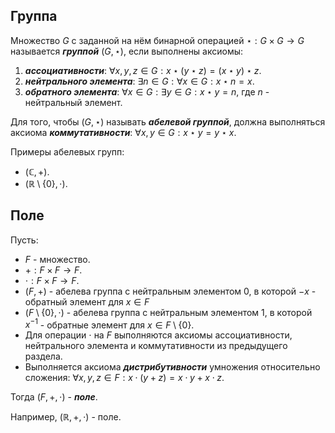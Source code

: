 ## Группа
Множество $G$ с заданной на нём бинарной операцией $\star : G \times G \rightarrow G$ называется
***группой*** $(G, \star)$, если выполнены аксиомы:

1. ***ассоциативности***: $\forall x,y,z \in G: x \star (y \star z) = (x \star y) \star z$.
2. ***нейтрального элемента***: $\exists n \in G: \forall x \in G: x \star n = x$.
2. ***обратного элемента***: $\forall x \in G: \exists y \in G: x \star y = n$, где $n$ -
    нейтральный элемент.

Для того, чтобы $(G, \star)$ называть ***абелевой группой***, должна выполняться аксиома
***коммутативности***: $\forall x, y \in G: x \star y = y \star x$.

Примеры абелевых групп:

* $(\mathbb{C}, +)$.
* $(\mathbb{R} \setminus \{0\}, \cdot)$.

## Поле
Пусть:

* $F$ - множество.
* $+: F \times F \rightarrow F$.
* $\cdot: F \times F \rightarrow F$.
* $(F, +)$ - абелева группа с нейтральным элементом $0$, в которой $-x$ - обратный элемент для
    $x \in F$
* $(F \setminus \{0\}, \cdot)$ - абелева группа с нейтральным элементом $1$, в которой $x^{-1}$ -
    обратные элемент для $x \in F \setminus \{0\}$.
* Для операции $\cdot$ на $F$ выполняются аксиомы ассоциативности, нейтрального элемента и
    коммутативности из предыдущего раздела.
* Выполняется аксиома ***дистрибутивности*** умножения относительно сложения:
    $\forall x, y, z \in F: x \cdot (y + z) = x \cdot y + x \cdot z$.

Тогда $(F, +, \cdot)$ - ***поле***.

Например, $(\mathbb{R}, +, \cdot)$ - поле.
